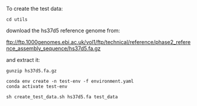 To create the test data:

`cd utils`

download the hs37d5 reference genome from:

ftp://ftp.1000genomes.ebi.ac.uk/vol1/ftp/technical/reference/phase2_reference_assembly_sequence/hs37d5.fa.gz

and extract it:

`gunzip hs37d5.fa.gz`

 
```
conda env create -n test-env -f environment.yaml
conda activate test-env

sh create_test_data.sh hs37d5.fa test_data
```